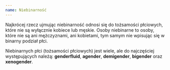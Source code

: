 ```yaml
---
name: Niebinarność
---
```

Najkrócej rzecz ujmując niebinarność odnosi się do tożsamości płciowych, które nie są wyłącznie kobiece lub męskie. Osoby niebinarne to osoby, które nie są ani mężczyznami, ani kobietami, tym samym nie wpisując się w binarny podział płci.

Niebinarnych płci (tożsamości płciowych) jest wiele, ale do najczęściej występujących należą: **genderfluid**, **agender**, **demigender**, **bigender** oraz **xenogender**. 